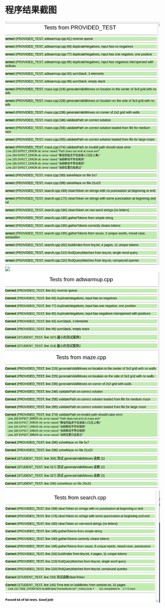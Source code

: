  
 # 程序结果截图
![](Tests_from_PROVIDED_TEST.png)
![](Tests_from_Tests_from_STUDENT_TEST.png)
![](Tests_from_maze.png)
![](Tests_from_search.png)


